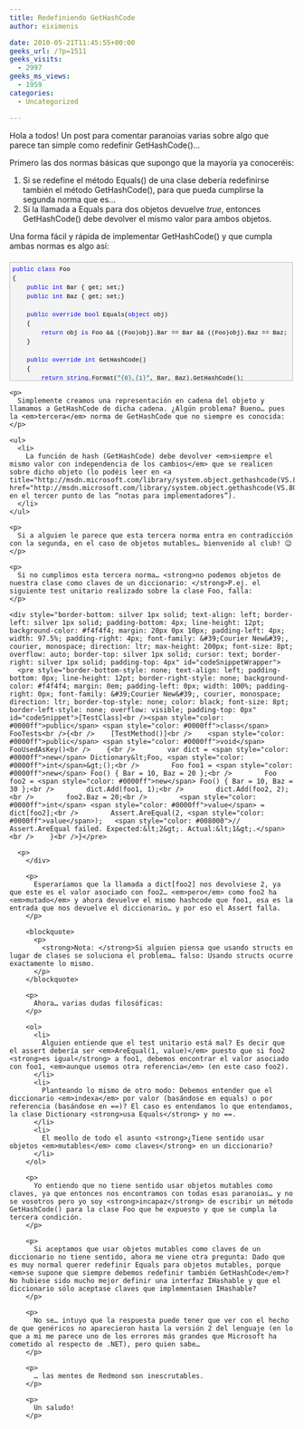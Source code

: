 ```yaml
---
title: Redefiniendo GetHashCode
author: eiximenis

date: 2010-05-21T11:45:55+00:00
geeks_url: /?p=1511
geeks_visits:
  - 2997
geeks_ms_views:
  - 1959
categories:
  - Uncategorized

---
```

Hola a todos! Un post para comentar paranoias varias sobre algo que parece tan simple como redefinir GetHashCode()…

Primero las dos normas básicas que supongo que la mayoría ya conoceréis: 

  1. Si se redefine el método Equals() de una clase debería redefinirse también el método GetHashCode(), para que pueda cumplirse la segunda norma que es…
  2. Si la llamada a Equals para dos objetos devuelve _true_, entonces GetHashCode() debe devolver el mismo valor para ambos objetos.

Una forma fácil y rápida de implementar GetHashCode() y que cumpla ambas normas es algo así:

<div style="border-bottom: silver 1px solid; text-align: left; border-left: silver 1px solid; padding-bottom: 4px; line-height: 12pt; background-color: #f4f4f4; margin: 20px 0px 10px; padding-left: 4px; width: 97.5%; padding-right: 4px; font-family: &#39;Courier New&#39;, courier, monospace; direction: ltr; max-height: 200px; font-size: 8pt; overflow: auto; border-top: silver 1px solid; cursor: text; border-right: silver 1px solid; padding-top: 4px" id="codeSnippetWrapper">
  <pre style="border-bottom-style: none; text-align: left; padding-bottom: 0px; line-height: 12pt; border-right-style: none; background-color: #f4f4f4; margin: 0em; padding-left: 0px; width: 100%; padding-right: 0px; font-family: &#39;Courier New&#39;, courier, monospace; direction: ltr; border-top-style: none; color: black; font-size: 8pt; border-left-style: none; overflow: visible; padding-top: 0px" id="codeSnippet"><span style="color: #0000ff">public</span> <span style="color: #0000ff">class</span> Foo<br />{<br />    <span style="color: #0000ff">public</span> <span style="color: #0000ff">int</span> Bar { get; set;}<br />    <span style="color: #0000ff">public</span> <span style="color: #0000ff">int</span> Baz { get; set;}<br />    <br />    <span style="color: #0000ff">public</span> <span style="color: #0000ff">override</span> <span style="color: #0000ff">bool</span> Equals(<span style="color: #0000ff">object</span> obj) <br />    {<br />        <span style="color: #0000ff">return</span> obj <span style="color: #0000ff">is</span> Foo && ((Foo)obj).Bar == Bar && ((Foo)obj).Baz == Baz;<br />    }<br /><br />    <span style="color: #0000ff">public</span> <span style="color: #0000ff">override</span> <span style="color: #0000ff">int</span> GetHashCode()<br />    {<br />        <span style="color: #0000ff">return</span> <span style="color: #0000ff">string</span>.Format(<span style="color: #006080">"{0},{1}"</span>, Bar, Baz).GetHashCode();<br />    }<br />}</pre>
  
  <p>
    </div> 
    
    <p>
      Simplemente creamos una representación en cadena del objeto y llamamos a GetHashCode de dicha cadena. ¿Algún problema? Bueno… pues la <em>tercera</em> norma de GetHashCode que no siempre es conocida:
    </p>
    
    <ul>
      <li>
        La función de hash (GetHashCode) debe devolver <em>siempre el mismo valor con independencia de los cambios</em> que se realicen sobre dicho objeto (lo podéis leer en <a title="http://msdn.microsoft.com/library/system.object.gethashcode(VS.80).aspx" href="http://msdn.microsoft.com/library/system.object.gethashcode(VS.80).aspx">http://msdn.microsoft.com/library/system.object.gethashcode(VS.80).aspx</a> en el tercer punto de las “notas para implementadores”).
      </li>
    </ul>
    
    <p>
      Si a alguien le parece que esta tercera norma entra en contradicción con la segunda, en el caso de objetos mutables… bienvenido al club! 😉
    </p>
    
    <p>
      Si no cumplimos esta tercera norma… <strong>no podemos objetos de nuestra clase como claves de un diccionario: </strong>P.ej. el siguiente test unitario realizado sobre la clase Foo, falla:
    </p>
    
    <div style="border-bottom: silver 1px solid; text-align: left; border-left: silver 1px solid; padding-bottom: 4px; line-height: 12pt; background-color: #f4f4f4; margin: 20px 0px 10px; padding-left: 4px; width: 97.5%; padding-right: 4px; font-family: &#39;Courier New&#39;, courier, monospace; direction: ltr; max-height: 200px; font-size: 8pt; overflow: auto; border-top: silver 1px solid; cursor: text; border-right: silver 1px solid; padding-top: 4px" id="codeSnippetWrapper">
      <pre style="border-bottom-style: none; text-align: left; padding-bottom: 0px; line-height: 12pt; border-right-style: none; background-color: #f4f4f4; margin: 0em; padding-left: 0px; width: 100%; padding-right: 0px; font-family: &#39;Courier New&#39;, courier, monospace; direction: ltr; border-top-style: none; color: black; font-size: 8pt; border-left-style: none; overflow: visible; padding-top: 0px" id="codeSnippet">[TestClass]<br /><span style="color: #0000ff">public</span> <span style="color: #0000ff">class</span> FooTests<br />{<br />    [TestMethod()]<br />    <span style="color: #0000ff">public</span> <span style="color: #0000ff">void</span> FooUsedAsKey()<br />    {<br />        var dict = <span style="color: #0000ff">new</span> Dictionary&lt;Foo, <span style="color: #0000ff">int</span>&gt;();<br />        Foo foo1 = <span style="color: #0000ff">new</span> Foo() { Bar = 10, Baz = 20 };<br />        Foo foo2 = <span style="color: #0000ff">new</span> Foo() { Bar = 10, Baz = 30 };<br />        dict.Add(foo1, 1);<br />        dict.Add(foo2, 2);<br />        foo2.Baz = 20;<br />        <span style="color: #0000ff">int</span> <span style="color: #0000ff">value</span> = dict[foo2];<br />        Assert.AreEqual(2, <span style="color: #0000ff">value</span>);   <span style="color: #008000">// Assert.AreEqual failed. Expected:&lt;2&gt;. Actual:&lt;1&gt;.</span><br />    }<br />}</pre>
      
      <p>
        </div> 
        
        <p>
          Esperaríamos que la llamada a dict[foo2] nos devolviese 2, ya que este es el valor asociado con foo2… <em>pero</em> como foo2 ha <em>mutado</em> y ahora devuelve el mismo hashcode que foo1, esa es la entrada que nos devuelve el diccionario… y por eso el Assert falla.
        </p>
        
        <blockquote>
          <p>
            <strong>Nota: </strong>Si alguien piensa que usando structs en lugar de clases se soluciona el problema… falso: Usando structs ocurre exactamente lo mismo.
          </p>
        </blockquote>
        
        <p>
          Ahora… varias dudas filosóficas:
        </p>
        
        <ol>
          <li>
            Alguien entiende que el test unitario está mal? Es decir que el assert debería ser <em>AreEqual(1, value)</em> puesto que si foo2 <strong>es igual</strong> a foo1, debemos encontrar el valor asociado con foo1, <em>aunque usemos otra referencia</em> (en este caso foo2).
          </li>
          <li>
            Planteando lo mismo de otro modo: Debemos entender que el diccionario <em>indexa</em> por valor (basándose en equals) o por referencia (basándose en ==)? El caso es entendamos lo que entendamos, la clase Dictionary <strong>usa Equals</strong> y no ==.
          </li>
          <li>
            El meollo de todo el asunto <strong>¿Tiene sentido usar objetos <em>mutables</em> como claves</strong> en un diccionario?
          </li>
        </ol>
        
        <p>
          Yo entiendo que no tiene sentido usar objetos mutables como claves, ya que entonces nos encontramos con todas esas paranoias… y no se vosotros pero yo soy <strong>incapaz</strong> de escribir un método GetHashCode() para la clase Foo que he expuesto y que se cumpla la tercera condición.
        </p>
        
        <p>
          Si aceptamos que usar objetos mutables como claves de un diccionario no tiene sentido, ahora me viene otra pregunta: Dado que es muy normal querer redefinir Equals para objetos mutables, porque <em>se supone que siempre debemos redefinir también GetHashCode</em>? No hubiese sido mucho mejor definir una interfaz IHashable y que el diccionario sólo aceptase claves que implementasen IHashable?
        </p>
        
        <p>
          No se… intuyo que la respuesta puede tener que ver con el hecho de que genéricos no aparecieron hasta la versión 2 del lenguaje (en lo que a mi me parece uno de los errores más grandes que Microsoft ha cometido al respecto de .NET), pero quien sabe…
        </p>
        
        <p>
          … las mentes de Redmond son inescrutables.
        </p>
        
        <p>
          Un saludo!
        </p>